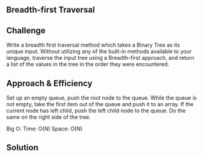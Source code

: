 ## Breadth-first Traversal

## Challenge
Write a breadth first traversal method which takes a Binary Tree as its unique input. Without utilizing any of the built-in methods available to your language, traverse the input tree using a Breadth-first approach, and return a list of the values in the tree in the order they were encountered.

## Approach & Efficiency
Set up an empty queue, push the root node to the queue. While the queue is not empty, take the first item out of the queue and push it to an array. If the current node has left child, push the left child node to the queue. Do the same on the right side of the tree.


Big O:
Time: O(N)
Space: O(N)

## Solution 